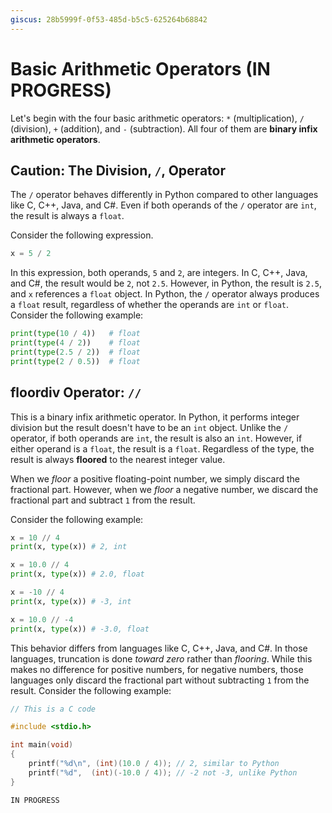 ```yaml
---
giscus: 28b5999f-0f53-485d-b5c5-625264b68842
---
```


# Basic Arithmetic Operators (IN PROGRESS)

Let's begin with the four basic arithmetic operators: `*` (multiplication), `/`
(division), `+` (addition), and `-` (subtraction). All four of them are **binary
infix arithmetic operators**.

## Caution: The Division, `/`, Operator

The `/` operator behaves differently in Python compared to other languages like
C, C++, Java, and C#. Even if both operands of the `/` operator are `int`, the
result is always a `float`.

Consider the following expression.

```python
x = 5 / 2
```

In this expression, both operands, `5` and `2`, are integers. In C, C++, Java,
and C#, the result would be `2`, not `2.5`. However, in Python, the result is
`2.5`, and `x` references a `float` object. In Python, the `/` operator always
produces a `float` result, regardless of whether the operands are `int` or
`float`. Consider the following example:

```python
print(type(10 / 4))   # float
print(type(4 / 2))    # float
print(type(2.5 / 2))  # float
print(type(2 / 0.5))  # float
```

## floordiv Operator: `//`

This is a binary infix arithmetic operator. In Python, it performs integer
division but the result doesn't have to be an `int` object. Unlike the `/`
operator, if both operands are `int`, the result is also an `int`. However, if
either operand is a `float`, the result is a `float`. Regardless of the type,
the result is always **floored** to the nearest integer value.

When we *floor* a positive floating-point number, we simply discard the
fractional part. However, when we *floor* a negative number, we discard the
fractional part and subtract `1` from the result.

Consider the following example:

```python
x = 10 // 4
print(x, type(x)) # 2, int

x = 10.0 // 4
print(x, type(x)) # 2.0, float

x = -10 // 4
print(x, type(x)) # -3, int

x = 10.0 // -4
print(x, type(x)) # -3.0, float
```

This behavior differs from languages like C, C++, Java, and C#. In those
languages, truncation is done *toward zero* rather than *flooring*. While this
makes no difference for positive numbers, for negative numbers, those languages
only discard the fractional part without subtracting `1` from the result.
Consider the following example:

```c
// This is a C code

#include <stdio.h>

int main(void)
{
    printf("%d\n", (int)(10.0 / 4)); // 2, similar to Python
    printf("%d",  (int)(-10.0 / 4)); // -2 not -3, unlike Python
}
```

```{todo}
IN PROGRESS
```
